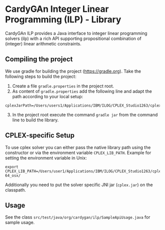 # CardyGAn Integer Linear Programming (ILP) - Library

CardyGAn ILP provides a Java interface to integer linear programming solvers (ilp) with a rich API supporting propositional combination of (integer) linear arithmetic constraints.

## Compiling the project
We use gradle for building the project (https://gradle.org). Take the following steps to build the project:
1. Create a file `gradle.properties` in the project root.
2. As content of `gradle.properties` add the following line and adapt the path according to your local setup:
```
cplexJarPath=/Users/users1/Applications/IBM/ILOG/CPLEX_Studio1263/cplex/lib/cplex.jar
```
3. In the project root execute the command `gradle jar` from the command line to build the library.

## CPLEX-specific Setup
To use cplex solver you can either pass the native library path using the constructor or via the environment variable ```CPLEX_LIB_PATH```. Example for setting the environment variable in Unix:
```
export CPLEX_LIB_PATH=/Users/user1/Applications/IBM/ILOG/CPLEX_Studio1263/cplex/bin/x86-64_osx/
```

Additionally you need to put the solver specific JNI jar (`cplex.jar`) on the classpath.

## Usage
See the class `src/test/java/org/cardygan/ilp/SampleApiUsage.java` for sample usage.